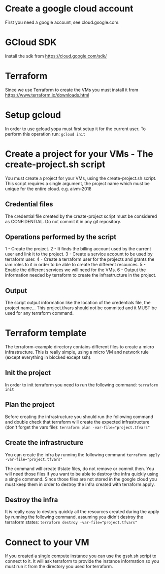# Create a google cloud account
First you need a google account, see cloud.google.com.

# GCloud SDK
Install the sdk from https://cloud.google.com/sdk/

# Terraform
Since we use Terraform to create the VMs you must install it from https://www.terraform.io/downloads.html

# Setup gcloud
In order to use gcloud yopu must first setup it for the current user. To perform this operation
run:
``` gcloud init ```

# Create a project for your VMs - The create-project.sh script
You must create a project for your VMs, using the create-project.sh script. This script requires a single argument, the project name which must be unique for the entire cloud. e.g. aivm-2018

## Credential files
The credential file created by the create-project script must be considered as CONFIDENTIAL. Do not commit it in any git repository.

## Operations performed by the script
1 - Create the project.
2 - It finds the billing account used by the current user and link it to the project.
3 - Create a service account to be used by terraform user.
4 - Create a terraform user for the projects and grants the iam roles to it in order to be able to create the different resources.
5 - Enable the different services we will need for the VMs.
6 - Output the information needed by terraform to create the infrastructure in the project.

## Output
The script output information like the location of the credentials file, the project name... 
This project.tfvars should not be commited and it MUST be used for any terraform command.

# Terraform template
The terraform-example directory contains different files to create a micro infrastructure. This is really simple, using a micro VM and network rule (except everything in blocked except ssh).

## Init the project
In order to init terraform you need to run the following command:
```terraform init```

## Plan the project
Before creating the infrastructure you should run the following command and double check that terraform will create the expected infrastructure (don't forget the vars file):
```terraform plan -var-file="project.tfvars"```

## Create the infrastructure
You can create the infra by running the following command
```terraform apply -var-file="project.tfvars"```

The command will create tfstate files, do not remove or commit then. You will need those files if you want to be able to destroy the infra quickly using a single command. Since those files are not stored in the google cloud you must keep them in order to destroy the infra created with terraform apply.

## Destroy the infra
It is really easy to destory quickly all the resources created during the apply by running the following command, assuming you didn't destroy the terraform states:
```terraform destroy -var-file="project.tfvars"```

# Connect to your VM
If you created a single compute instance you can use the gssh.sh script to connect to it. It will ask terraform to provide the instance information so you must run it from the directory you used for terraform.




